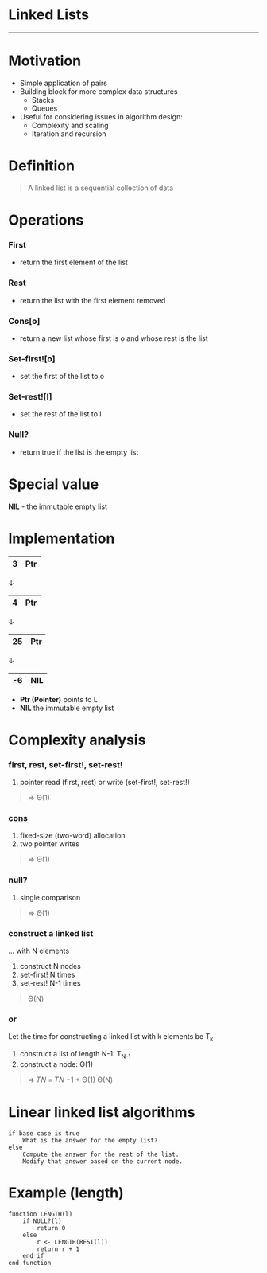 # Linked Lists

---

# Motivation
- Simple application of pairs
- Building block for more complex data structures
  - Stacks
  - Queues
- Useful for considering issues in algorithm design:
  - Complexity and scaling
  - Iteration and recursion

# Definition
> A linked list is a sequential collection of data

# Operations
### **First**
- return the first element of the list  

### **Rest**
- return the list with the first element removed  

### **Cons[o]**
- return a new list whose first is o and whose rest is the list  

### **Set-first![o]**
- set the first of the list to o  

### **Set-rest![l]**
- set the rest of the list to l  

### **Null?**
- return true if the list is the empty list  

# Special value
**NIL** - the immutable empty list


# Implementation

| 3 | Ptr |
|---| --- |

&darr;

| 4 | Ptr |
|---| --- |

&darr;

| 25 | Ptr |
|---| --- |

&darr;

| -6 | NIL |
|--- | --- |

- **Ptr (Pointer)** points to L  
- **NIL** the immutable empty list  

# Complexity analysis
### first, rest, set-first!, set-rest!
1. pointer read (first, rest) or write (set-first!, set-rest!)
> ⇒ Θ(1)

### cons
1. fixed-size (two-word) allocation
2. two pointer writes
> ⇒ Θ(1)

### null?
1. single comparison
> ⇒ Θ(1)

### construct a linked list
... with N elements
1. construct N nodes
2. set-first! N times
3. set-rest! N-1 times
> Θ(N)

### or
Let the time for constructing a linked list with k elements be T<sub>k</sub>
1. construct a list of length N-1: T<sub>N-1</sub>
2. construct a node: Θ(1)
> ⇒ 𝑇𝑁 = 𝑇𝑁 −1 + Θ(1)
> Θ(N)


# Linear linked list algorithms
```
if base case is true
	What is the answer for the empty list?
else
	Compute the answer for the rest of the list.
	Modify that answer based on the current node.
```

# Example (length)
```
function LENGTH(l)
	if NULL?(l)
		return 0
	else
		r <- LENGTH(REST(l))
		return r + 1
	end if
end function
```
